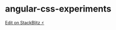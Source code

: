 # angular-css-experiments

[Edit on StackBlitz ⚡️](https://stackblitz.com/edit/angular-css-experiments)